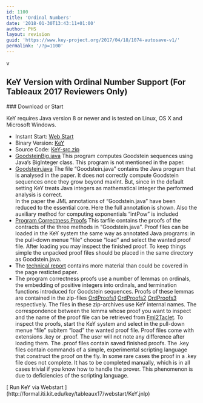 ```yaml
---
id: 1100
title: 'Ordinal Numbers'
date: '2018-01-30T13:43:11+01:00'
author: PHS
layout: revision
guid: 'https://www.key-project.org/2017/04/18/1074-autosave-v1/'
permalink: '/?p=1100'
---
```


v

## KeY Version with Ordinal Number Support (For Tableaux 2017 Reviewers Only)

<div class="row"><div class="col-md-8">### Download or Start

KeY requires Java version 8 or newer and is tested on Linux, OS X and Microsoft Windows.

- Instant Start: [Web Start](https://formal.iti.kit.edu/key/tableaux17/webstart/KeY.jnlp)
- Binary Version: [KeY](https://formal.iti.kit.edu/key/tableaux17/key-2.5_d2d1b7463a24ad5aab7d217e8ab9e5ca13a01496.zip)
- Source Code: [KeY-src.zip](https://formal.iti.kit.edu/key/tableaux17/key-src-2.5_d2d1b7463a24ad5aab7d217e8ab9e5ca13a01496.zip)
- [GoodsteinBig.java](https://formal.iti.kit.edu/pschmitt/Tableau2017/GoodsteinBig.java) This program computes Goodstein sequences using Java’s BigInteger class. This program is not mentioned in the paper.
- [Goodstein.java](https://formal.iti.kit.edu/pschmitt/Tableau2017/Goodstein.java) The file “Goodstein.java” contains the Java program that is analysed in the paper. It does not correctly compute Goodstein sequences once they grow beyond maxInt. But, since in the default setting KeY treats Java integers as mathematical integer the performed analysis is correct.  
     In the paper the JML annotations of “Goodstein.java” have been reduced to the essential core. Here the full annotation is shown. Also the auxiliary method for computing exponentials “intPow” is included
- [Program Correctness Proofs](https://formal.iti.kit.edu/pschmitt/Tableau2017/ProgrammProofs.tar) This tarfile contains the proofs of the contracts of the three methods in “Goodstein.java”. Proof files can be loaded in the KeY system the same way as annotated Java programs: in the pull-down menue “file” choose “load” and select the wanted proof file. After loading you may inspect the finished proof. To keep things simple the unpacked proof files should be placed in the same directory as Goodstein.java.
- The [technical report](https://www.key-project.org/wp-content/uploads/2017/06/Ord.pdf) contains more material than could be covered in the page resticted paper.
- The program correctness proofs use a number of lemmas on ordinals, the embedding of positive integers into ordinals, and termination functions introduced for Goodstein sequences. Proofs of these lemmas are contained in the zip-files [OrdProofs1](https://www.key-project.org/wp-content/uploads/2017/06/OrdProofs1.zip) [OrdProofs2](https://www.key-project.org/wp-content/uploads/2017/06/OrdProofs2.zip) [OrdProofs3](https://www.key-project.org/wp-content/uploads/2017/06/OrdProofs3.zip) respectively. The files in these zip-archives use KeY internal names. The correspondence between the lemma whose proof you want to inspect and the name of the proof file can be retrieved from [Fml2Taclet](https://www.key-project.org/wp-content/uploads/2017/06/Fml2Taclets.pdf). To inspect the proofs, start the KeY system and select in the pull-down menue “file” subitem “load” the wanted proof file. Proof files come with extensions .key or .proof. The user will not note any difference after loading them. The .proof files contain saved finished proofs. The .key files contain commands of a simple, experimental scripting language that construct the proof on the fly. In some rare cases the proof in a .key file does not complete. It has to be completed manually, which is in all cases trivial if you know how to handle the prover. This phenomenon is due to deficiencies of the scripting language.
 
 </div><div class="col-md-4"> [<span class="glyphicon glyphicon-play"></span> Run KeY via Webstart ](http://formal.iti.kit.edu/key/tableaux17/webstart/KeY.jnlp) </div></div>